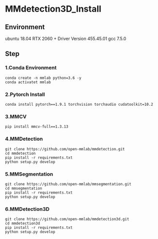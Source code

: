# MMdetection3D_Install

## Environment
ubuntu 18.04
RTX 2060 + Driver Version 455.45.01
gcc 7.5.0

## Step
### 1.Conda Environment
```
conda create -n mmlab python=3.6 -y
conda activatet mmlab
```

### 2.Pytorch Install
```
conda install pytorch==1.9.1 torchvision torchaudio cudatoolkit=10.2 
```
### 3.MMCV
```
pip install mmcv-full==1.3.13
```
### 4.MMDetection
```
git clone https://github.com/open-mmlab/mmdetection.git
cd mmdetection
pip install -r requirements.txt
python setup.py develop
```
### 5.MMSegmentation
```
git clone https://github.com/open-mmlab/mmsegmentation.git
cd mmsegmentation
pip install -r requirements.txt
python setup.py develop
```
### 6.MMDetection3D
```
git clone https://github.com/open-mmlab/mmdetection3d.git
cd mmdetection3d
pip install -r requirements.txt
python setup.py develop
```
